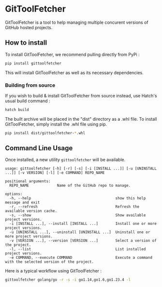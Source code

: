 # GitToolFetcher

GitToolFetcher is a tool to help managing multiple concurent versions of GitHub hosted projects.

## How to install

To install GitToolFetcher, we recommend pulling directly from PyPi :

```bash
pip install gittoolfetcher
```

This will install GitToolFetcher as well as its necessary dependencies.

### Building from source

If you wish to build & install GitToolFetcher from source instead, use Hatch's usual build command :

```bash
hatch build
```

The built archive will be placed in the "dist" directory as a .whl file.
To install GitToolFetcher, simply install the .whl file using pip.

```bash
pip install dist/gittoolfetcher-*.whl
```

## Command Line Usage

Once installed, a new utility `gittoolfetcher` will be available.

```
usage: gittoolfetcher [-h] [-r] [-s] [-i [INSTALL ...]] [-u [UNINSTALL ...]] [-v VERSION] [-l] [-e COMMAND] REPO_NAME

positional arguments:
  REPO_NAME             Name of the GitHub repo to manage.

options:
  -h, --help                                       show this help message and exit
  -r, --refresh                                    Refresh the available version cache.
  -s, --show                                       Show available project versions.
  -i [INSTALL ...], --install [INSTALL ...]        Install one or more project versions.
  -u [UNINSTALL ...], --uninstall [UNINSTALL ...]  Uninstall one or more project versions.
  -v [VERSION ...], --version [VERSION ...]        Select a version of the project.
  -l, --list                                       List installed project versions.
  -e COMMAND, --execute COMMAND                    Execute a command with the selected version of the project.
```

Here is a typical workflow using GitToolFetcher :

```bash
gittoolfetcher golang/go -r -s -i go1.14,go1.6,go1.23.4 -l
```
